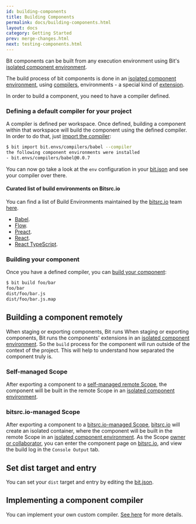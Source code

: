 ```yaml
---
id: building-components
title: Building Components
permalink: docs/building-components.html
layout: docs
category: Getting Started
prev: merge-changes.html
next: testing-components.html
---
```


Bit components can be built from any execution environment using Bit's [isolated component environment](/docs/ext-concepts.html#what-is-an-isolated-component-environment).

The build process of bit components is done in an [isolated component environment](/docs/ext-concepts.html#what-is-an-isolated-component-environment), using [compilers](/docs/ext-compiling.html), environments - a special kind of [extension](/docs/ext-concepts.html#extensions-vs-environments).

In order to build a component, you need to have a compiler defined.

### Defining a default compiler for your project

A compiler is defined per workspace. Once defined, building a component within that workspace will build the component using the defined compiler.
In order to do that, just [import the compiler](/docs/cli-import.html#import-a-new-environment):

```bash
$ bit import bit.envs/compilers/babel --compiler
the following component environments were installed
- bit.envs/compilers/babel@0.0.7
```

You can now go take a look at the `env` configuration in your [bit.json](/docs/conf-bit-json.html#env--object) and see your compiler over there.

#### Curated list of build environments on Bitsrc.io

You can find a list of Build Environments maintained by the [bitsrc.io](bitsrc.io) team [here](https://bitsrc.io/bit/envs).

- [Babel](https://bitsrc.io/bit/envs/compilers/babel).
- [Flow](https://bitsrc.io/bit/envs/compilers/flow).
- [Preact](https://bitsrc.io/bit/envs/compilers/preact).
- [React](https://bitsrc.io/bit/envs/compilers/react).
- [React TypeScript](https://bitsrc.io/bit/envs/compilers/react-typescript).

### Building your component

Once you have a defined compiler, you can [build your component](/docs/cli-build.html):

```bash
$ bit build foo/bar
foo/bar
dist/foo/bar.js
dist/foo/bar.js.map
```

## Building a component remotely

When staging or exporting components, Bit runs When staging or exporting components, Bit runs the components' extensions in an [isolated component environment](/docs/ext-concepts.html#what-is-an-isolated-component-environment). So the `build` process for the component will run outside of the context of the project. This will help to understand how separated the component truly is.

### Self-managed Scope

After exporting a component to a [self-managed remote Scope](/docs/organizing-components-in-scopes.html#self-managed-scope), the component will be built in the remote Scope in an [isolated component environment](/docs/ext-concepts.html#what-is-an-isolated-component-environment).

### bitsrc.io-managed Scope

After exporting a component to a [bitsrc.io-managed Scope](/docs/organizing-components-in-scopes.html#creating-a-scope-on-bitsrcio), [bitsrc.io](bitsrc.io) will create an isolated container, where the component will be built in the remote Scope in an [isolated component environment](/docs/ext-concepts.html#what-is-an-isolated-component-environment).
As the Scope [owner or collaborator](/docs/scopes-on-bitsrc.html#Scope-permissions), you can enter the component page on [bitsrc.io](bitsrc.io), and view the build log in the `Console Output` tab.

## Set dist target and entry

You can set your `dist` target and entry by editing the [bit.json](/docs/conf-bit-json.html).

## Implementing a component compiler

You can implement your own custom compiler. [See here](/docs/ext-compiling.html) for more details.